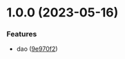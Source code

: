 # 1.0.0 (2023-05-16)

### Features

-   dao ([9e970f2](https://github.com/x-wink/libary-template/commit/9e970f2233653867806ff67f775c98ce515a3ee8))

